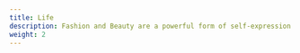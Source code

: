 ```yaml
---
title: Life
description: Fashion and Beauty are a powerful form of self-expression. This category documents style through inspiring shots of street fashion, skincare products, avant-garde editorial photographs, and more.
weight: 2
---
```

